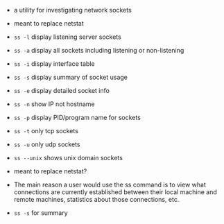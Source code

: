 * a utility for investigating network sockets
* meant to replace netstat
* `ss -l` display listening server sockets
* `ss -a` display all sockets including listening or non-listening
* `ss -i` display interface table
* `ss -s` display summary of socket usage
* `ss -e` display detailed socket info
* `ss -n` show IP not hostname
* `ss -p` display PID/program name for sockets
* `ss -t` only tcp sockets
* `ss -u` only udp sockets
* `ss --unix` shows unix domain sockets

* meant to replace netstat?
* The main reason a user would use the ss command is to view what connections are currently established between their local machine and remote machines, statistics about those connections, etc.
* `ss -s` for summary
